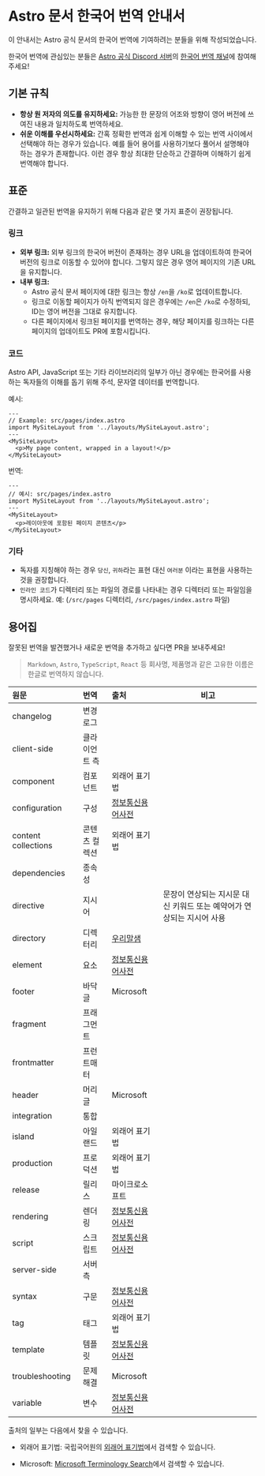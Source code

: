 # Astro 문서 한국어 번역 안내서

이 안내서는 Astro 공식 문서의 한국어 번역에 기여하려는 분들을 위해 작성되었습니다.

한국어 번역에 관심있는 분들은 [Astro 공식 Discord 서버](https://astro.build/chat)의 [한국어 번역 채널](https://discord.com/channels/830184174198718474/1073677243290767512)에 참여해주세요!

## 기본 규칙

- **항상 원 저자의 의도를 유지하세요:** 가능한 한 문장의 어조와 방향이 영어 버전에 쓰여진 내용과 일치하도록 번역하세요.
- **쉬운 이해를 우선시하세요:** 간혹 정확한 번역과 쉽게 이해할 수 있는 번역 사이에서 선택해야 하는 경우가 있습니다. 예를 들어 용어를 사용하기보다 풀어서 설명해야 하는 경우가 존재합니다. 이런 경우 항상 최대한 단순하고 간결하며 이해하기 쉽게 번역해야 합니다.

## 표준

간결하고 일관된 번역을 유지하기 위해 다음과 같은 몇 가지 표준이 권장됩니다.

### 링크

- **외부 링크:** 외부 링크의 한국어 버전이 존재하는 경우 URL을 업데이트하여 한국어 버전의 링크로 이동할 수 있어야 합니다. 그렇지 않은 경우 영어 페이지의 기존 URL을 유지합니다.
- **내부 링크:**
  - Astro 공식 문서 페이지에 대한 링크는 항상 `/en`을 `/ko`로 업데이트합니다.
  - 링크로 이동할 페이지가 아직 번역되지 않은 경우에는 `/en`은 `/ko`로 수정하되, ID는 영어 버전을 그대로 유지합니다.
  - 다른 페이지에서 링크된 페이지를 번역하는 경우, 해당 페이지를 링크하는 다른 페이지의 업데이트도 PR에 포함시킵니다.

### 코드

Astro API, JavaScript 또는 기타 라이브러리의 일부가 아닌 경우에는 한국어를 사용하는 독자들의 이해를 돕기 위해 주석, 문자열 데이터를 번역합니다.

예시:

```astro
---
// Example: src/pages/index.astro
import MySiteLayout from '../layouts/MySiteLayout.astro';
---
<MySiteLayout>
  <p>My page content, wrapped in a layout!</p>
</MySiteLayout>
```

번역:

```astro
---
// 예시: src/pages/index.astro
import MySiteLayout from '../layouts/MySiteLayout.astro';
---
<MySiteLayout>
  <p>레이아웃에 포함된 페이지 콘텐츠</p>
</MySiteLayout>
```

### 기타

- 독자를 지칭해야 하는 경우 `당신`, `귀하`라는 표현 대신 `여러분` 이라는 표현을 사용하는 것을 권장합니다.
- `인라인 코드`가 디렉터리 또는 파일의 경로를 나타내는 경우 디렉터리 또는 파일임을 명시하세요. 예: (`/src/pages` 디렉터리, `/src/pages/index.astro` 파일)

## 용어집

잘못된 번역을 발견했거나 새로운 번역을 추가하고 싶다면 PR을 보내주세요!

> `Markdown`, `Astro`, `TypeScript`, `React` 등 회사명, 제품명과 같은 고유한 이름은 한글로 번역하지 않습니다.

| 원문                | 번역          | 출처                                                         | 비고 |
| :------------------ | :------------ | :----------------------------------------------------------- | ---- |
| changelog           | 변경 로그     |                                                              |      |
| client-side         | 클라이언트 측 |                                                              |      |
| component           | 컴포넌트      | 외래어 표기법                                                |      |
| configuration       | 구성          | [정보통신용어사전](https://terms.tta.or.kr/dictionary/dictionaryView.do?word_seq=039507-1) |      |
| content collections | 콘텐츠 컬렉션 | 외래어 표기법                                                |      |
| dependencies        | 종속성        |                                                              |      |
| directive           | 지시어        |                                                              | 문장이 연상되는 지시문 대신 키워드 또는 예약어가 연상되는 지시어 사용 |
| directory           | 디렉터리      | [우리말샘](https://opendict.korean.go.kr/dictionary/view?sense_no=136968) |      |
| element             | 요소          | [정보통신용어사전](https://terms.tta.or.kr/dictionary/dictionaryView.do?word_seq=095809-1) |      |
| footer              | 바닥글        | Microsoft                                                    |      |
| fragment            | 프래그먼트    |                                                              |      |
| frontmatter         | 프런트매터    |                                                              |      |
| header              | 머리글        | Microsoft                                                    |      |
| integration         | 통합          |                                                              |      |
| island              | 아일랜드      | 외래어 표기법                                                |      |
| production          | 프로덕션      | 외래어 표기법                                                |      |
| release             | 릴리스        | 마이크로소프트                                               |      |
| rendering           | 렌더링        | [정보통신용어사전](https://terms.tta.or.kr/dictionary/dictionaryView.do?word_seq=054262-2) |      |
| script              | 스크립트      | [정보통신용어사전](https://terms.tta.or.kr/dictionary/dictionaryView.do?word_seq=054948-1) |      |
| server-side         | 서버 측       |                                                              |      |
| syntax              | 구문          | [정보통신용어사전](https://terms.tta.or.kr/dictionary/dictionaryView.do?word_seq=057320-1) |      |
| tag                 | 태그          | 외래어 표기법                                                |      |
| template            | 템플릿        | [정보통신용어사전](https://terms.tta.or.kr/dictionary/dictionaryView.do?word_seq=057749-1) |      |
| troubleshooting     | 문제 해결     | Microsoft                                                    |      |
| variable            | 변수          | [정보통신용어사전](https://terms.tta.or.kr/dictionary/dictionaryView.do?word_seq=059344-1) |      |

출처의 일부는 다음에서 찾을 수 있습니다.

- 외래어 표기법: 국립국어원의 [외래어 표기법](https://kornorms.korean.go.kr/example/exampleList.do)에서 검색할 수 있습니다.

- Microsoft: [Microsoft Terminology Search](https://msit.powerbi.com/view?r=eyJrIjoiODJmYjU4Y2YtM2M0ZC00YzYxLWE1YTktNzFjYmYxNTAxNjQ0IiwidCI6IjcyZjk4OGJmLTg2ZjEtNDFhZi05MWFiLTJkN2NkMDExZGI0NyIsImMiOjV9)에서 검색할 수 있습니다.

